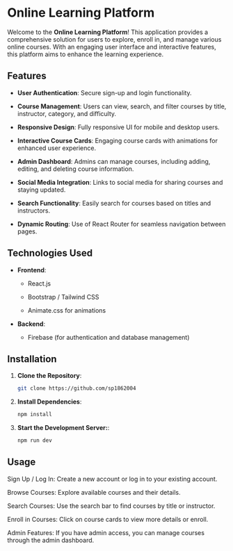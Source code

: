# Online Learning Platform

Welcome to the **Online Learning Platform**! This application provides a comprehensive solution for users to explore, enroll in, and manage various online courses. With an engaging user interface and interactive features, this platform aims to enhance the learning experience.


## Features

- **User Authentication**: Secure sign-up and login functionality.

- **Course Management**: Users can view, search, and filter courses by title, instructor, category, and difficulty.

- **Responsive Design**: Fully responsive UI for mobile and desktop users.

- **Interactive Course Cards**: Engaging course cards with animations for enhanced user experience.

- **Admin Dashboard**: Admins can manage courses, including adding, editing, and deleting course information.

- **Social Media Integration**: Links to social media for sharing courses and staying updated.

- **Search Functionality**: Easily search for courses based on titles and instructors.

- **Dynamic Routing**: Use of React Router for seamless navigation between pages.

## Technologies Used

- **Frontend**: 

  - React.js

  - Bootstrap / Tailwind CSS

  - Animate.css for animations

- **Backend**:

  - Firebase (for authentication and database management)

## Installation

1. **Clone the Repository**:
   ```bash
   git clone https://github.com/sp1862004

2. **Install Dependencies**:
    ```bash
   npm install

2. **Start the Development Server:**:
    ```bash
   npm run dev

## Usage

Sign Up / Log In: Create a new account or log in to your existing account.

Browse Courses: Explore available courses and their details.

Search Courses: Use the search bar to find courses by title or instructor.

Enroll in Courses: Click on course cards to view more details or enroll.

Admin Features: If you have admin access, you can manage courses through the admin dashboard.



